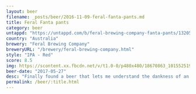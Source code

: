 ```yaml
---
layout: beer
filename: _posts/beer/2016-11-09-feral-fanta-pants.md
title: Feral Fanta pants
category: beer
untappd: "https://untappd.com/b/feral-brewing-company-fanta-pants/13205"
country: "Australia"
brewery: "Feral Brewing Company"
breweryURL: "/brewery/feral-brewing-company.html"
style: "IPA - Red"
score: 8.5
img: https://scontent.xx.fbcdn.net/v/t1.0-0/p480x480/18670863_10155251933448745_1210804026671660953_n.jpg?oh=67aafc300617823ebfc78ef6e8993252&oe=59E8B42F
beer-date: "2017-05-27"
desc: "Finally found a beer that lets me understand the dankness of an IPA. The bitterness is high but it’s well rounded. Seems a bit like it has many different styles of hops involved which all come together to give that dank"
permalink: /beer/:title.html
---
```

